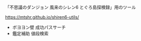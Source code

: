 「不思議のダンジョン 風来のシレン6 とぐろ島探検録」用のツール

https://mtshr.github.io/shiren6-utils/

- ボヨヨン壁 成功パスサーチ
- 鑑定補助 値段検索
